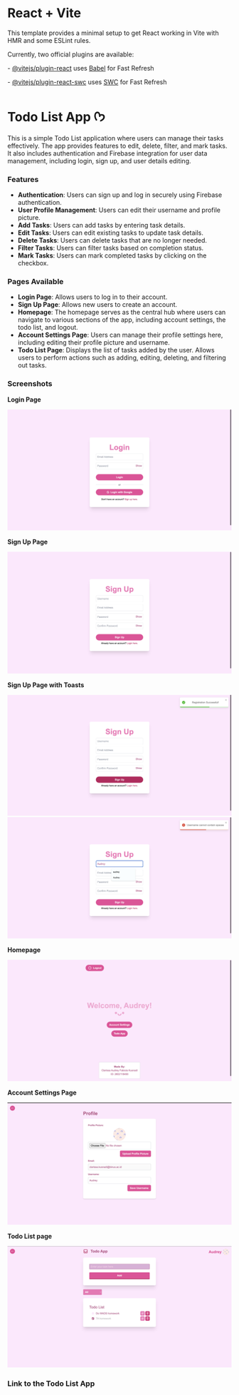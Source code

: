 # React + Vite

This template provides a minimal setup to get React working in Vite with HMR and some ESLint rules.

Currently, two official plugins are available:

\- [@vitejs/plugin-react](https://github.com/vitejs/vite-plugin-react/blob/main/packages/plugin-react/README.md) uses [Babel](https://babeljs.io/) for Fast Refresh

\- [@vitejs/plugin-react-swc](https://github.com/vitejs/vite-plugin-react-swc) uses [SWC](https://swc.rs/) for Fast Refresh



# Todo List App ᡣ𐭩

This is a simple Todo List application where users can manage their tasks effectively. The app provides features to edit, delete, filter, and mark tasks. It also includes authentication and Firebase integration for user data management, including login, sign up, and user details editing.


### Features
- **Authentication**: Users can sign up and log in securely using Firebase authentication.
- **User Profile Management**: Users can edit their username and profile picture.
- **Add Tasks**: Users can add tasks by entering task details.
- **Edit Tasks**: Users can edit existing tasks to update task details.
- **Delete Tasks**: Users can delete tasks that are no longer needed.
- **Filter Tasks**: Users can filter tasks based on completion status.
- **Mark Tasks**: Users can mark completed tasks by clicking on the checkbox.


### Pages Available

- **Login Page**: Allows users to log in to their account.
- **Sign Up Page**: Allows new users to create an account.
- **Homepage**: The homepage serves as the central hub where users can navigate to various sections of the app, including account settings, the todo list, and logout.
- **Account Settings Page**: Users can manage their profile settings here, including editing their profile picture and username.
- **Todo List Page**: Displays the list of tasks added by the user. Allows users to perform actions such as adding, editing, deleting, and filtering out tasks.

### Screenshots

**Login Page**

![Landing-page](/assets/Login-page.png)

**Sign Up Page**

![Signup-page](/assets/Signup-page.png)

**Sign Up Page with Toasts**

![Signup-page](/assets/Signup2-page.png)
![Signup-page](/assets/Signup3-page.png)

**Homepage**

![Homepage](/assets/Homepage.png)

**Account Settings Page**

![Account-page](/assets/Account-page.png)

**Todo List page**

![Todolist-page](/assets/Todolist-page.png)


### **Link to the Todo List App**

